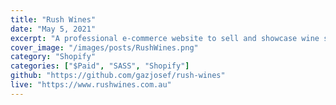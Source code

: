 ```yaml
---
title: "Rush Wines"
date: "May 5, 2021"
excerpt: "A professional e-commerce website to sell and showcase wine stock for Rush Wines."
cover_image: "/images/posts/RushWines.png"
category: "Shopify"
categories: ["$Paid", "SASS", "Shopify"]
github: "https://github.com/gazjosef/rush-wines"
live: "https://www.rushwines.com.au"
---
```

